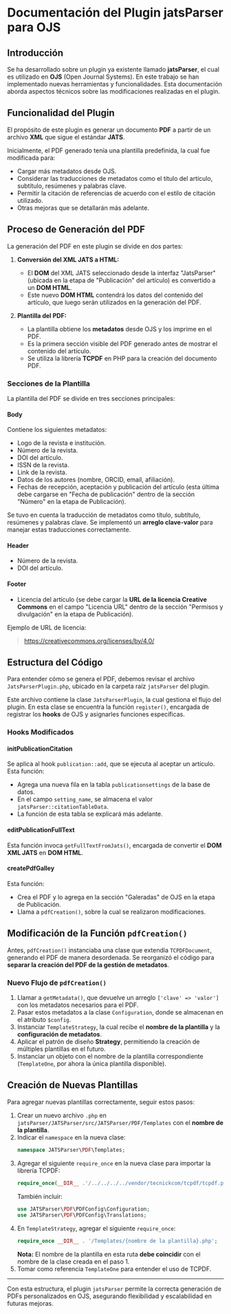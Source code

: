 # Documentación del Plugin jatsParser para OJS

## Introducción

Se ha desarrollado sobre un plugin ya existente llamado **jatsParser**, el cual es utilizado en **OJS** (Open Journal Systems). En este trabajo se han implementado nuevas herramientas y funcionalidades. Esta documentación aborda aspectos técnicos sobre las modificaciones realizadas en el plugin.

## Funcionalidad del Plugin

El propósito de este plugin es generar un documento **PDF** a partir de un archivo **XML** que sigue el estándar **JATS**.

Inicialmente, el PDF generado tenía una plantilla predefinida, la cual fue modificada para:
- Cargar más metadatos desde OJS.
- Considerar las traducciones de metadatos como el título del artículo, subtítulo, resúmenes y palabras clave.
- Permitir la citación de referencias de acuerdo con el estilo de citación utilizado.
- Otras mejoras que se detallarán más adelante.

## Proceso de Generación del PDF

La generación del PDF en este plugin se divide en dos partes:

1. **Conversión del XML JATS a HTML:**
   - El **DOM** del XML JATS seleccionado desde la interfaz "JatsParser" (ubicada en la etapa de "Publicación" del artículo) es convertido a un **DOM HTML**.
   - Este nuevo **DOM HTML** contendrá los datos del contenido del artículo, que luego serán utilizados en la generación del PDF.

2. **Plantilla del PDF:**
   - La plantilla obtiene los **metadatos** desde OJS y los imprime en el PDF.
   - Es la primera sección visible del PDF generado antes de mostrar el contenido del artículo.
   - Se utiliza la librería **TCPDF** en PHP para la creación del documento PDF.

### Secciones de la Plantilla

La plantilla del PDF se divide en tres secciones principales:

#### **Body**

Contiene los siguientes metadatos:
- Logo de la revista e institución.
- Número de la revista.
- DOI del artículo.
- ISSN de la revista.
- Link de la revista.
- Datos de los autores (nombre, ORCID, email, afiliación).
- Fechas de recepción, aceptación y publicación del artículo (esta última debe cargarse en "Fecha de publicación" dentro de la sección "Número" en la etapa de Publicación).

Se tuvo en cuenta la traducción de metadatos como título, subtítulo, resúmenes y palabras clave. Se implementó un **arreglo clave-valor** para manejar estas traducciones correctamente.

#### **Header**
- Número de la revista.
- DOI del artículo.

#### **Footer**
- Licencia del artículo (se debe cargar la **URL de la licencia Creative Commons** en el campo "Licencia URL" dentro de la sección "Permisos y divulgación" en la etapa de Publicación).

Ejemplo de URL de licencia:
> https://creativecommons.org/licenses/by/4.0/

## Estructura del Código

Para entender cómo se genera el PDF, debemos revisar el archivo `JatsParserPlugin.php`, ubicado en la carpeta raíz `jatsParser` del plugin.

Este archivo contiene la clase `JatsParserPlugin`, la cual gestiona el flujo del plugin. En esta clase se encuentra la función `register()`, encargada de registrar los **hooks** de OJS y asignarles funciones específicas.

### Hooks Modificados

#### **initPublicationCitation**
Se aplica al hook `publication::add`, que se ejecuta al aceptar un artículo. Esta función:
- Agrega una nueva fila en la tabla `publicationsettings` de la base de datos.
- En el campo `setting_name`, se almacena el valor `jatsParser::citationTableData`.
- La función de esta tabla se explicará más adelante.

#### **editPublicationFullText**
Esta función invoca `getFullTextFromJats()`, encargada de convertir el **DOM XML JATS** en **DOM HTML**.

#### **createPdfGalley**
Esta función:
- Crea el PDF y lo agrega en la sección "Galeradas" de OJS en la etapa de Publicación.
- Llama a `pdfCreation()`, sobre la cual se realizaron modificaciones.

## Modificación de la Función `pdfCreation()`

Antes, `pdfCreation()` instanciaba una clase que extendía `TCPDFDocument`, generando el PDF de manera desordenada. Se reorganizó el código para **separar la creación del PDF de la gestión de metadatos**.

### Nuevo Flujo de `pdfCreation()`

1. Llamar a `getMetadata()`, que devuelve un arreglo `['clave' => 'valor']` con los metadatos necesarios para el PDF.
2. Pasar estos metadatos a la clase `Configuration`, donde se almacenan en el atributo `$config`.
3. Instanciar `TemplateStrategy`, la cual recibe el **nombre de la plantilla** y la **configuración de metadatos**.
4. Aplicar el patrón de diseño **Strategy**, permitiendo la creación de múltiples plantillas en el futuro.
5. Instanciar un objeto con el nombre de la plantilla correspondiente (`TemplateOne`, por ahora la única plantilla disponible).

## Creación de Nuevas Plantillas

Para agregar nuevas plantillas correctamente, seguir estos pasos:

1. Crear un nuevo archivo `.php` en `jatsParser/JATSParser/src/JATSParser/PDF/Templates` con el **nombre de la plantilla**.
2. Indicar el `namespace` en la nueva clase:
   ```php
   namespace JATSParser\PDF\Templates;
   ```
3. Agregar el siguiente `require_once` en la nueva clase para importar la librería TCPDF:
   ```php
   require_once(__DIR__ .'/../../../../vendor/tecnickcom/tcpdf/tcpdf.php');
   ```
   También incluir:
   ```php
   use JATSParser\PDF\PDFConfig\Configuration;
   use JATSParser\PDF\PDFConfig\Translations;
   ```
4. En `TemplateStrategy`, agregar el siguiente `require_once`:
   ```php
   require_once __DIR__ . '/Templates/{nombre de la plantilla}.php';
   ```
   **Nota:** El nombre de la plantilla en esta ruta **debe coincidir** con el nombre de la clase creada en el paso 1.
5. Tomar como referencia `TemplateOne` para entender el uso de TCPDF.

---

Con esta estructura, el plugin `jatsParser` permite la correcta generación de PDFs personalizados en OJS, asegurando flexibilidad y escalabilidad en futuras mejoras.
